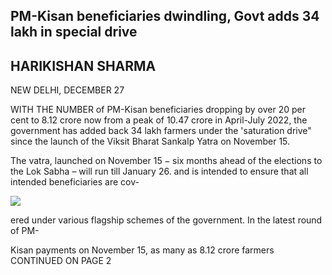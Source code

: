 ## PM-Kisan beneficiaries dwindling, Govt adds 34 lakh in special drive

## HARIKISHAN SHARMA

NEW DELHI, DECEMBER 27

WITH THE NUMBER of PM-Kisan beneficiaries dropping by over 20 per cent to 8.12 crore now from a peak of 10.47 crore in April-July 2022, the government has added back 34 lakh farmers under the 'saturation drive" since the launch of the Viksit Bharat Sankalp Yatra on November 15.

The vatra, launched on November  $15 - \text{six months}$ ahead of the elections to the Lok Sabha – will run till January 26. and is intended to ensure that all intended beneficiaries are cov-

![](_page_0_Figure_5.jpeg)

ered under various flagship schemes of the government. In the latest round of PM-

Kisan payments on November 15, as many as 8.12 crore farmers CONTINUED ON PAGE 2